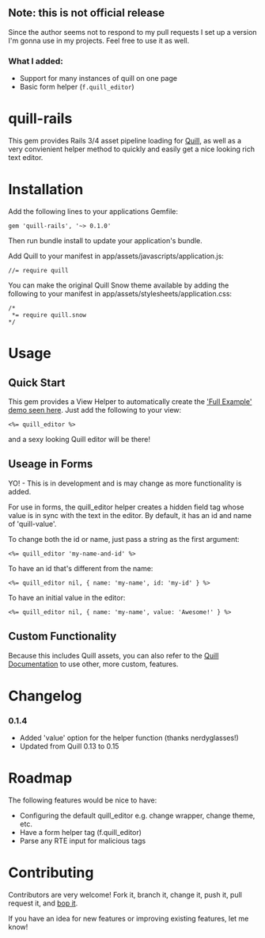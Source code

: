 ## Note: this is not official release

Since the author seems not to respond to my pull requests I set up a version I'm gonna use in my projects.
Feel free to use it as well.

### What I added:

* Support for many instances of quill on one page
* Basic form helper (`f.quill_editor`)

# quill-rails
This gem provides Rails 3/4 asset pipeline loading for [Quill](http://quilljs.com/), as well as a very convienient helper method to quickly and easily get a nice looking rich text editor.

# Installation

Add the following lines to your applications Gemfile:

```
gem 'quill-rails', '~> 0.1.0'
```

Then run bundle install to update your application's bundle.

Add Quill to your manifest in app/assets/javascripts/application.js:

```
//= require quill
```

You can make the original Quill Snow theme available by adding the following to your manifest in app/assets/stylesheets/application.css:

```
/*
 *= require quill.snow
*/
```

# Usage

## Quick Start

This gem provides a View Helper to automatically create the ['Full Example' demo seen here](http://quilljs.com/examples/#full-example). Just add the following to your view:

```
<%= quill_editor %>
```

and a sexy looking Quill editor will be there!

## Useage in Forms

YO! - This is in development and is may change as more functionality is added.

For use in forms, the quill_editor helper creates a hidden field tag whose value is in sync with the text in the editor. By default, it has an id and name of 'quill-value'.

To change both the id or name, just pass a string as the first argument:

```
<%= quill_editor 'my-name-and-id' %>
```

To have an id that's different from the name:

```
<%= quill_editor nil, { name: 'my-name', id: 'my-id' } %>
```

To have an initial value in the editor:

```
<%= quill_editor nil, { name: 'my-name', value: 'Awesome!' } %>
```

## Custom Functionality

Because this includes Quill assets, you can also refer to the [Quill Documentation](http://quilljs.com/docs/editor/) to use other, more custom, features.

# Changelog

### 0.1.4
* Added 'value' option for the helper function (thanks nerdyglasses!)
* Updated from Quill 0.13 to 0.15

# Roadmap

The following features would be nice to have:

- Configuring the default quill_editor e.g. change wrapper, change theme, etc.
- Have a form helper tag (f.quill_editor)
- Parse any RTE input for malicious tags

# Contributing

Contributors are very welcome! Fork it, branch it, change it, push it, pull request it, and [bop it](https://www.youtube.com/watch?v=fH4XHwefPVY). 

If you have an idea for new features or improving existing features, let me know!
